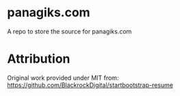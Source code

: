 # panagiks.com
A repo to store the source for panagiks.com

# Attribution

Original work provided under MIT from: https://github.com/BlackrockDigital/startbootstrap-resume 
